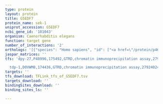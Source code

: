 ```yaml
---
type: protein
layout: protein
title: G5EDF7
protein_name: sek-1
uniprot_accession: G5EDF7
ncbi_gene_id: '181043'
organism: Caenorhabditis elegans
function: target gene
number_of_interactions: '2'
orthologs: '[{"species": "Homo sapiens", "id": ["<a href=\"/protein/p46734\">P46734</a>", "<a href=\"/protein/p52564\">P52564</a>"]}, {"species": "Mus musculus", "id": ["<a href=\"/protein/o09110\">O09110</a>", "<a href=\"/protein/p70236\">P70236</a>"]}, {"species": "Rattus norvegicus", "id": ["B1H230", "<a href=\"/protein/q925d6\">Q925D6</a>"]}, {"species": "Drosophila melanogaster", "id": ["<a href=\"/protein/o62602\">O62602</a>"]}, {"species": "Danio rerio", "id": ["<a href=\"/protein/q9dge0\">Q9DGE0</a>"]}]'
jaspar_matrices: ''
tfs: 'dpy-27,P48996,175492,GTRD,chromatin immunoprecipitation assay,27924024%5Buid%5D,No

  tdp-1,D0VWM8,174436,GTRD,chromatin immunoprecipitation assay,27924024%5Buid%5D,No'
targets: ''
tfs_download: TFLink_tfs_of_G5EDF7.tsv
targets_download: ''
bindingSites_download: ''
binding_sites_ls: ''

---
```

